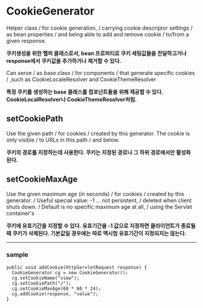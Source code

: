 # CookieGenerator

Helper class / for cookie generation, / carrying cookie descriptor settings / as bean properties / and being able to add and remove cookie / to/from a given response.

**쿠키생성을 위한 헬퍼 클래스로서, bean 프로퍼티로 쿠키 세팅값들을 전달하고거나 response에서 쿠키값을 추가하거나 제거할 수 있다.**

Can serve / as base class / for components / that generate specific cookies / ,such as CookieLocaleResolver and CookieThemeResolver

**특정 쿠키를 생성하는 base 클래스를 컴포넌트들을 위해 제공할 수 있다. CookieLocalResolver나 CookieThemeResolver처럼.**

## setCookiePath

Use the given path / for cookies / created by this generator. The cookie is only visible / to URLs in this path / and below.

**쿠키의 경로를 지정하는데 사용한다. 쿠키는 지정된 경로나 그 하위 경로에서만 활성화 된다.**

## setCookieMaxAge

Use the given maximum age (in seconds) / for cookies / created by this generator. / Useful special value: -1 ... not persistent, / deleted when client shuts down. / Default is no specific maximum age at all, / using the Servlet container's

**쿠키에 유효기간을 지정할 수 있다. 유효기간을 -1 값으로 지정하면 클라이언트가 종료될 때 쿠키가 삭제된다. 기본값일 경우에는 따로 맥시멈 유효기간이 지정되지는 않는다.**

---

### sample

```
public void addCookie(HttpServletRequest response) {
  CookieGenerator cg = new CookieGenerator();
  cg.setCookieName("view");
  cg.setCookiePath("/");
  cg.setCookieMaxAge(60 * 60 * 24);
  cg.addCookie(response, "value");
}
```
